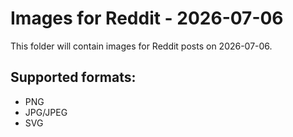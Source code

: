 # Images for Reddit - 2026-07-06

This folder will contain images for Reddit posts on 2026-07-06.

## Supported formats:
- PNG
- JPG/JPEG
- SVG
